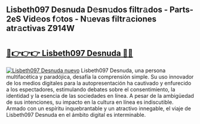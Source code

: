 ## Lisbeth097 Desnuda D𝚎sn𝚞dos filtr𝚊dos - Parts-2eS Vid𝚎os f𝚘tos - N𝚞evas filtr𝚊ciones atr𝚊ctivas Z914W

# <h2><a href="http://mbe38z7.tromn.icu/?c=Lisbeth097+Desnuda">🔗👉👉👉 Lisbeth097 Desnuda 🔗🔗</a></h2>

[![Lisbeth097 Desnuda nuevo](https://i.imgur.com/pEAQMta.gif)](http://mbe38z7.tromn.icu/?c=Lisbeth097+Desnuda)
Lisbeth097 Desnuda, una persona multifacética y paradójica, desafía la comprensión simple. Su uso innovador de los medios digitales para la autopresentación ha cautivado y enfurecido a los espectadores, estimulando debates sobre el consentimiento, la identidad y la esencia de las sociedades en línea. A pesar de la ambigüedad de sus intenciones, su impacto en la cultura en línea es indiscutible. Armado con un espíritu inquebrantable y un atractivo innegable, el viaje de Lisbeth097 Desnuda en el ámbito digital es interminable.
